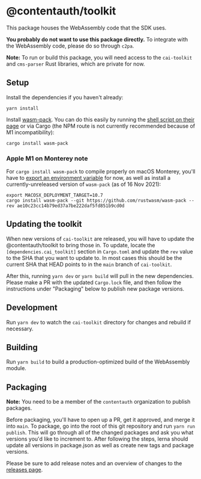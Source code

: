 # @contentauth/toolkit

This package houses the WebAssembly code that the SDK uses.

**You probably do not want to use this package directly.** To integrate with the WebAssembly code, please do so through `c2pa`.

**Note:** To run or build this package, you will need access to the `cai-toolkit` and `cms-parser` Rust libraries, which are private for now.

## Setup

Install the dependencies if you haven't already:

```
yarn install
```

Install [wasm-pack](https://github.com/rustwasm/wasm-pack). You can do this easily by running the [shell script on their page](https://rustwasm.github.io/wasm-pack/installer/) or via Cargo (the NPM route is not currently recommended because of M1 incompatibility):

```
cargo install wasm-pack
```

### Apple M1 on Monterey note

For `cargo install wasm-pack` to compile properly on macOS Monterey, you'll have to [export an environment variable](https://github.com/rust-lang/rust/issues/90342) for now, as well as install a currently-unreleased version of `wasm-pack` (as of 16 Nov 2021):

```shell
export MACOSX_DEPLOYMENT_TARGET=10.7
cargo install wasm-pack --git https://github.com/rustwasm/wasm-pack --rev ae10c23cc14b79ed37a7be222daf5fd851b9cd0d
```

## Updating the toolkit

When new versions of `cai-toolkit` are released, you will have to update the @contentauth/toolkit to bring those in. To update, locate the `[dependencies.cai_toolkit]` section in `Cargo.toml` and update the `rev` value to the SHA that you want to update to. In most cases this should be the current SHA that HEAD points to in the `main` branch of `cai-toolkit`.

After this, running `yarn dev` or `yarn build` will pull in the new dependencies. Please make a PR with the updated `Cargo.lock` file, and then follow the instructions under "Packaging" below to publish new package versions.

## Development

Run `yarn dev` to watch the `cai-toolkit` directory for changes and rebuild if necessary.

## Building

Run `yarn build` to build a production-optimized build of the WebAssembly module.

## Packaging

**Note:** You need to be a member of the `contentauth` organization to publish packages.

Before packaging, you'll have to open up a PR, get it approved, and merge it into `main`. To package, go into the root of this git repository and run `yarn run publish`. This will go through all of the changed packages and ask you what versions you'd like to increment to. After following the steps, lerna should update all versions in package.json as well as create new tags and package versions.

Please be sure to add release notes and an overview of changes to the [releases page](https://github.com/contentauth/c2pa-js/releases).
